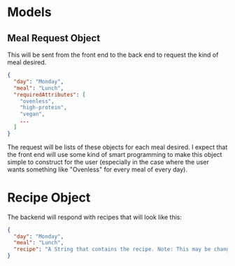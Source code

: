 # Models

## Meal Request Object
This will be sent from the front end to the back end to request the kind of meal desired.

```json
{
  "day": "Monday",
  "meal": "Lunch",
  "requiredAttributes": [
    "ovenless",
    "high-protein",
    "vegan",
    ...
  ]
}
```

The request will be lists of these objects for each meal desired. I expect that the front end will use some kind of smart programming to make this object simple to construct for the user (especially in the case where the user wants something like "Ovenless" for every meal of every day).

# Recipe Object
The backend will respond with recipes that will look like this:
```json
{
  "day": "Monday",
  "meal": "Lunch",
  "recipe": "A String that contains the recipe. Note: This may be changed later so that PDFs, or other media types can be included."
}
```
